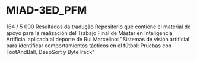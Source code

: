 # MIAD-3ED_PFM
 164 / 5 000 Resultados da tradução Repositorio que contiene el material de apoyo para la realización del Trabajo Final de Máster en Inteligencia Artificial aplicada al deporte de Rui Marcelino: "Sistemas de visión artificial para identificar comportamientos tácticos en el fútbol: Pruebas con FootAndBall, DeepSort y ByteTrack"
